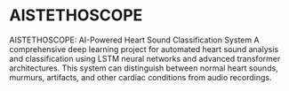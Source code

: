 # AISTETHOSCOPE
AISTETHOSCOPE: AI-Powered Heart Sound Classification System A comprehensive deep learning project for automated heart sound analysis and classification using LSTM neural networks and advanced transformer architectures. This system can distinguish between normal heart sounds, murmurs, artifacts, and other cardiac conditions from audio recordings.
